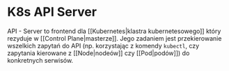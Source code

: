 # K8s API Server
API - Server to frontend dla [[Kubernetes|klastra kubernetesowego]] który rezyduje w [[Control Plane|masterze]]. Jego zadaniem jest przekierowanie wszelkich zapytań do API (np. korzystając z komendy `kubectl`, czy zapytania kierowane z [[Node|nodeów]] czy [[Pod|podów]]) do konkretnych serwisów.

 